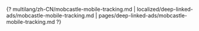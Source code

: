 {? multilang/zh-CN/mobcastle-mobile-tracking.md | localized/deep-linked-ads/mobcastle-mobile-tracking.md | pages/deep-linked-ads/mobcastle-mobile-tracking.md ?}
